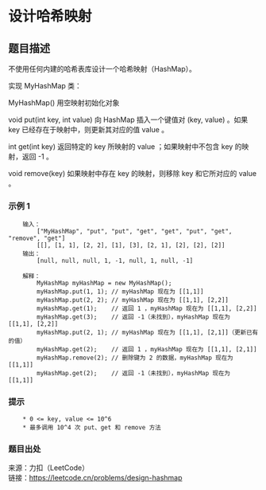 # 设计哈希映射

## 题目描述

不使用任何内建的哈希表库设计一个哈希映射（HashMap）。

实现 MyHashMap 类：

MyHashMap() 用空映射初始化对象

void put(int key, int value) 向 HashMap 插入一个键值对 (key, value) 。如果 key 已经存在于映射中，则更新其对应的值 value 。

int get(int key) 返回特定的 key 所映射的 value ；如果映射中不包含 key 的映射，返回 -1 。

void remove(key) 如果映射中存在 key 的映射，则移除 key 和它所对应的 value 。

### 示例 1

```text
    输入：
        ["MyHashMap", "put", "put", "get", "get", "put", "get", "remove", "get"]
        [[], [1, 1], [2, 2], [1], [3], [2, 1], [2], [2], [2]]
    输出：
        [null, null, null, 1, -1, null, 1, null, -1]

    解释：
        MyHashMap myHashMap = new MyHashMap();
        myHashMap.put(1, 1); // myHashMap 现在为 [[1,1]]
        myHashMap.put(2, 2); // myHashMap 现在为 [[1,1], [2,2]]
        myHashMap.get(1);    // 返回 1 ，myHashMap 现在为 [[1,1], [2,2]]
        myHashMap.get(3);    // 返回 -1（未找到），myHashMap 现在为 [[1,1], [2,2]]
        myHashMap.put(2, 1); // myHashMap 现在为 [[1,1], [2,1]]（更新已有的值）
        myHashMap.get(2);    // 返回 1 ，myHashMap 现在为 [[1,1], [2,1]]
        myHashMap.remove(2); // 删除键为 2 的数据，myHashMap 现在为 [[1,1]]
        myHashMap.get(2);    // 返回 -1（未找到），myHashMap 现在为 [[1,1]]
```

### 提示

```text
    * 0 <= key, value <= 10^6
    * 最多调用 10^4 次 put、get 和 remove 方法
```

### 题目出处

来源：力扣（LeetCode）  
链接：<https://leetcode.cn/problems/design-hashmap>
